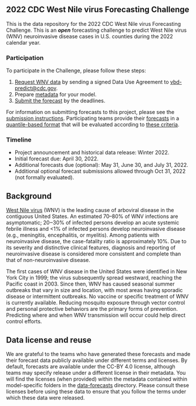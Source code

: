 ## 2022 CDC West Nile virus Forecasting Challenge

This is the data repository for the 2022 CDC West Nile virus Forecasting Challenge. This is an _**open**_ 
forecasting challenge to predict West Nile virus (WNV) neuroinvasive disease cases in U.S. counties during the 2022 
calendar year.


### Participation
To participate in the Challenge, please follow these steps:
1. [Request WNV data](./data-surveillance/README.md) by sending a signed Data Use 
Agreement to <vbd-predict@cdc.gov>.
2. Prepare [metadata](./data-forecasts/README.md#Data-formatting) for your model.
3. [Submit the forecast](./data-forecasts/README.md#Making-a-submission) by the deadlines.

For information on submitting forecasts to this project, please see the 
[submission instructions](./data-forecasts/README.md). Participating teams provide their 
[forecasts](./data-forecasts/) in a [quantile-based format](./data-forecasts/README.md#Data-formatting) that will
be evaluated according to [these criteria](./Evaluation.md). 

### Timeline
- Project announcement and historical data release: Winter 2022.
- Initial forecast due: April 30, 2022.
- Additional forecasts due (optional): May 31, June 30, and July 31, 2022.
- Additional optional forecast submissions allowed through Oct 31, 2022 (not formally evaluated).


## Background
[West Nile virus](https://www.cdc.gov/westnile/index.html) (WNV) is the leading cause of arboviral disease in the 
contiguous United States. An estimated 70–80% of WNV infections are asymptomatic; 20‒30% of infected persons 
develop an acute systemic febrile illness and <1% of infected persons develop neuroinvasive disease (e.g., 
meningitis, encephalitis, or myelitis). Among patients with neuroinvasive disease, the case-fatality ratio is 
approximately 10%. Due to its severity and distinctive clinical features, diagnosis and reporting of neuroinvasive 
disease is considered more consistent and complete than that of non-neuroinvasive disease.

The first cases of WNV disease in the United States were identified in New York City in 1999; the virus 
subsequently spread westward, reaching the Pacific coast in 2003. Since then, WNV has caused seasonal summer 
outbreaks that vary in size and location, with most areas having sporadic disease or intermittent outbreaks. No 
vaccine or specific treatment of WNV is currently available. Reducing mosquito exposure through vector control and 
personal protective behaviors are the primary forms of prevention. Predicting where and when WNV transmission will 
occur could help direct control efforts.


## Data license and reuse
We are grateful to the teams who have generated these forecasts and made their forecast data publicly available under different terms 
and licenses. By default, forecasts are available under the CC-BY 4.0 license, although teams may specify release 
under a different license in their metadata. You will find the licenses (when provided) within the metadata 
contained within model-specific folders in the [data-forecasts](./data-forecasts/) directory. Please consult these 
licenses before using these data to ensure that you follow the terms under which these data were released.
